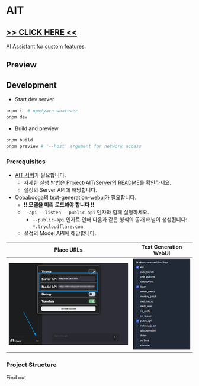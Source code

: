 # AIT

## [>> CLICK HERE <<](https://port-0-front-jvpb2mlo5d0nyx.sel5.cloudtype.app/chat)

AI Assistant for custom features.

## Preview

## Development

- Start dev server

```bash
pnpm i  # npm/yarn whatever
pnpm dev
```

- Build and preview

```bash
pnpm build
pnpm preview # '--host' argument for network access
```  

### Prerequisites

- [AIT 서버](https://github.com/project-ait/server)가 필요합니다.
    - 자세한 실행 방법은 [Project-AIT/Server의 README](https://github.com/project-ait/server/blob/main/README.md)를 확인하세요.
    - 설정의 Server API에 해당합니다.
- Oobabooga의 [text-generation-webui](https://github.com/oobabooga/text-generation-webui)가 필요합니다.
    - **!! 모델을 미리 로드해야 합니다 !!**
    - `--api --listen --public-api` 인자와 함께 실행하세요.
        - `--public-api` 인자로 인해 다음과 같은 형식의 공개 터널이 생성됩니다: `*.trycloudflare.com`
    - 설정의 Model API에 해당합니다.

| Place URLs                                 | Text Generation WebUI                         |
|--------------------------------------------|-----------------------------------------------|
| ![Settings](./.github/assets/settings.png) | ![Flags](./.github/assets/text-gen-flags.png) |

### Project Structure

Find out
